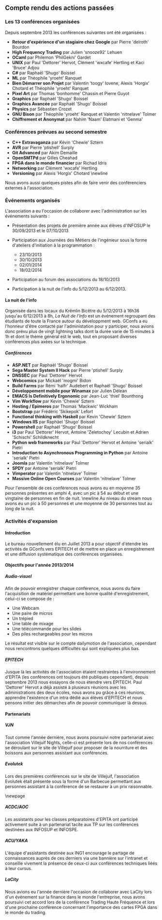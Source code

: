 ## Compte rendu des actions passées

### Les 13 conférences organisées

Depuis septembre 2013 les conférences suivantes ont été organisées :

* **Retour d'expérience d'un stagiaire chez Google** par Pierre 'delroth'
Bourdon
* **High Frequency Trading** par Julien 'snooze92' Lehuen
* **OCaml** par Philemon 'PhilGekni' Gardet
* **UNIX** par Paul 'Dettorer' Hervot, Clément 'wxcafe' Hertling et Kaci
'Bruce' Adjou
* **C#** par Raphaël 'Shugo' Boissel
* **ML** par Théophile 'yroeht' Ranquet
* **Bien Démarrer son Projet** par Valentin 'toogy' Iovene, Alexis 'Horgix'
Chotard et Théophile 'yroeht' Ranquet
* **Pixel Art** par Thomas 'bonhomme' Chassin et Pierre Guyot
* **Graphics** par Raphaël 'Shugo' Boissel
* **Graphics Avancée** par Raphaël  'Shugo' Boissel
* **Physics** par Sébastien Crozet
* **GNU Bison** par Théophile 'yroeht' Ranquet et Valentin 'nitnelave'
Tolmer
* **Chiffrement et Anonymat** par Nahim 'Naam' Elatmani et 'Genma'

### Conférences prévues au second semestre

* **C++ Extravaganza** par Kévin 'Chewie' Sztern
* **AVR** par Pierre 'ptishell' Surply
* **Git Advanced** par Akim Demaille
* **OpenSMTPd** par Gilles Cheahad
* **FPGA dans le monde financier** par Richad Idris
* **Networking** par Clément 'wxcafe' Hertling
* **Versioning** par Alexis 'Horgix' Chotard
\newline

Nous avons aussi quelques pistes afin de faire venir des conférenciers
externes à l'association.

### Événements organisés

L'association a eu l'occasion de collaborer avec
l'administration sur les événements suivants :

* Présentation des projets de première année aux élèves d'INFOSUP le
30/09/2013 et le 07/10/2013
* Participation aux Journées des Métiers de l'ingénieur sous la forme
d'ateliers d'initiation à la programmation :
    * 23/10/2013
    * 30/10/2013
    * 02/01/2014
    * 18/02/2014
* Participation au forum des associations du 18/10/2013

* Participation à la nuit de l'info du 5/12/2013 au 6/12/2013.

#### La nuit de l'info

Organisée dans les locaux du Krêmlin Bicêtre du 5/12/2013 à 16h36
jusqu'au 6/12/2013 à 8h, _La Nuit de l'Info_  est un événement
regroupant des étudiants de toute la France autour du développment web.
GConfs a eu l'honneur d'être contacté par l'administation pour y
participer, nous avions donc prévu plus de vingt lightning talks
dont la durée varie de 15 minutes à 1h et dont le thème général est le
web, tout en proposant diverses conférences plus axées sur la technique.

##### Conférences

* **ASP.NET** par Raphaël 'Shugo' Boissel
* **Sega Master System II Hack** par Pierre 'ptishell' Surply
* **DNSSEC** par Paul 'Dettorer' Hervot
* **Webcomics** par Mickaël 'mogmi' Bidon
* **Build Farms** par Rémi 'halfr' Audebert et Raphaël 'Shugo' Boissel
* **Développement mobile pour Winamax** par Julien Délean
* **EMACS Is Definitively Ergonomic** par Jean-Luc 'thiel' Bounthong
* **Vim Workflow** par Kevin 'Chewie' Sztern
* **Hosting / Epimeros** par Thomas 'Mackwic' Wickham
* **Bootstrap** par Frédéric 'Skikepok' Lefort
* **Functional thinking with Haskell** par Kevin 'Chewie' Sztern
* **Windows IIS** par Raphäel 'Shugo' Boissel
* **Powershell** par Raphaël 'Shugo' Boissel
* **i3** par Paul 'Dettorer' Hervot, Antoine 'Zeletochoy' Lecubin et Adrien
'Schischi' Schildknecht
* **Python web frameworks** par Paul 'Dettorer' Hervot et Antoine 'serialk'
Pietri
* **Introduction to Asynchronous Programming in Python** par Antoine
'serialk' Pietri
* **Joomla** par Valentin 'nitnelave' Tolmer
* **SPDY** par Antoine 'serialk' Pietri
* **Vimperator** par Valentin 'nitnelave' Tolmer
* **Massive Online Open Courses** par Valentin 'nitnelave' Tolmer

Pour l'ensemble de ces conférences nous avons eu en moyenne 35 personnes
présentes en amphi 4, avec un pic à 54 au début et une vingtaine de
personnes en fin de nuit. \newline
Au niveau du stream nous avons eu un pic à 50 personnes et une moyenne
de 30 personnes tout au long de la nuit. 

### Activités d'expansion

#### Introduction
Le bureau nouvellement élu en Juillet 2013 a pour objectif d'étendre les
activités de GConfs vers EPITECH et de mettre en place un enregistrement
et une diffusion systématique des conférences organisées.

#### Objectifs pour l'année 2013/2014

##### Audio-visuel

Afin de pouvoir enregistrer chaque conférence, nous avons du faire
l'acquisition de matériel permettant une bonne qualité d'enregistrement,
celui-ci se compose de :

* Une Webcam
* Une paire de micros
* Un trépied
* Une table de mixage
* Une télécommande pour les slides
* Des piles rechargeables pour les micros

Le résultat est visible sur le compte dailymotion de l'association,
cependant nous rencontrons quelques difficultés qui sont expliquées plus
bas.

##### EPITECH

Jusque là les activités de l'association étaient restraintes à
l'environnement d'EPITA (les conférences ont toujours été publiques
cependant), depuis septembre 2013 nous essayons de nous étendre vers
EPITECH.
Paul 'Dettorer' Hervot a déjà assisté à plusieurs réunions avec les
administrations des deux écoles, nous avons pu grâce à ces réunions,
apprendre l'existence d'un intra dédié aux élèves d'EPITECH et nous
pensons initier des démarches afin de pouvoir communiquer là dessus.

#### Partenariats

##### VJN

Tout comme l'année dernière, nous avons poursuivi notre partenariat avec
l'association Villejuif Nights, celle-ci est présente lors de nos
conférences se déroulant sur le site de Villejuif pour proposer de la
nourriture et des boissons aux personnes assistant aux conférences.

##### Evolutek

Lors des premières conférences sur le site de Villejuif, l'association
Evolutek était présente sous la forme d'un Barbecue permettant aux
personnes assistant à la conférence de se restaurer à un prix
raisonnable.

\newpage

##### ACDC/AOC

Les assistants pour les classes préparatoires d'EPITA ont participé
activement suite à un partenariat tacite aux TP sur les conférences
destinées aux INFOSUP et INFOSPE.

##### ACU/YAKA

L'équipe d'assistants destinée aux ING1 encourage le partage de
connaissances auprès de ces derniers via une bannière sur l'intranet et conseille
vivement la présence de ceux-ci aux conférences techniques liéés à
leur cursus.

##### LaCity

Nous avions eu l'année dernière l'occasion de collaborer avec LaCity
lors d'un événement sur la finance dans le monde l'entreprise, nous
avons poursuivi cet accord lors de la conférence Trading Haute Fréquence
et lors d'une prochaine conférence concernant l'importance des cartes
FPGA dans le monde du trading.
